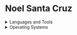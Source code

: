 # Noel Santa Cruz

<details>
  <summary> Languages and Tools</summary>
    <br />
    <img align="left" alt="HTML5" width="32px" src="https://cdn.jsdelivr.net/gh/devicons/devicon/icons/html5/html5-original.svg" style="padding-right:10px;" />
    <img align="left" alt="CSS3" width="32px" src="https://cdn.jsdelivr.net/gh/devicons/devicon/icons/css3/css3-original.svg" style="padding-right:10px;" />
    <img align="left" alt="Bootstrap" width="32px" src="https://cdn.jsdelivr.net/gh/devicons/devicon/icons/bootstrap/bootstrap-original.svg" />
    <img align="left" alt="Sass" width="32px" src="https://cdn.jsdelivr.net/gh/devicons/devicon/icons/sass/sass-original.svg" style="padding-right:10px;" />
    <img align="left" alt="JavaScript" width="32px" src="https://cdn.jsdelivr.net/gh/devicons/devicon/icons/javascript/javascript-original.svg" style="padding-right:10px;" />
    <img align="left" alt="TypeScript" width="32px" src="https://cdn.jsdelivr.net/gh/devicons/devicon/icons/typescript/typescript-original.svg" />
    <img align="left" alt="React" width="32px" src="https://cdn.jsdelivr.net/gh/devicons/devicon/icons/react/react-original.svg" style="padding-right:10px;" />
    <img align="left" alt="Node.js" width="32px" src="https://cdn.jsdelivr.net/gh/devicons/devicon/icons/nodejs/nodejs-original.svg" style="padding-right:10px;" />
    <img align="left" alt="C#" width="32px" src="https://cdn.jsdelivr.net/gh/devicons/devicon/icons/csharp/csharp-original.svg" />
    <img align="left" alt=".NET" width="32px" src="https://cdn.jsdelivr.net/gh/devicons/devicon/icons/dotnetcore/dotnetcore-original.svg" />
    <img align="left" alt="Visual Studio Code" width="32px" src="https://cdn.jsdelivr.net/gh/devicons/devicon/icons/vscode/vscode-original.svg" style="padding-right:10px;" />
    <img align="left" alt="JetBrains" width="32px" src="https://cdn.jsdelivr.net/gh/devicons/devicon/icons/jetbrains/jetbrains-original.svg" />
<!--<img align="left" alt="Swift" width="32px" src="https://cdn.jsdelivr.net/gh/devicons/devicon/icons/swift/swift-original.svg" /> -->
    <img align="left" alt="Docker" width="32px" src="https://cdn.jsdelivr.net/gh/devicons/devicon/icons/docker/docker-original.svg" style="padding-right:10px;" />
    <img align="left" alt="GitHub" width="32px" src="https://github.com/NoelSantaCruz/NoelSantaCruz/blob/main/images/icons_guithub.png" style="padding-right:10px;" /><br /><br />
  <p>Databases</p>
<!--<img align="left" alt="mariaDB" width="100px" src="https://www.vectorlogo.zone/logos/mariadb/mariadb-ar21.svg" style="padding-right:10px;" /> -->
    <img align="left" alt="SQL" width="50px" src="https://www.svgrepo.com/show/303229/microsoft-sql-server-logo.svg" style="padding-right:10px;" />
    <img align="left" alt="MySQL" width="75px" src="https://www.logo.wine/a/logo/MySQL/MySQL-Logo.wine.svg" style="padding-right:10px;" /><br />
    <br /><br />
</details>

<details>
  <summary> Operating Systems</summary>
    <br />
    <img align="left" alt="Mac OS X" width="26px" src="https://upload.wikimedia.org/wikipedia/commons/1/1b/Apple_logo_grey.svg" />
    <img align="left" alt="Windows" width="32px" src="https://cdn.jsdelivr.net/gh/devicons/devicon/icons/windows8/windows8-original.svg" />
    <img align="left" alt="Linux" width="32px" src="https://cdn.jsdelivr.net/gh/devicons/devicon/icons/linux/linux-original.svg" />
    <img align="left" alt="MS-DOS" width="32px" src="https://cdn.jsdelivr.net/gh/devicons/devicon/icons/msdos/msdos-original.svg" />
    <br /><br />
</details>

##
<br />
